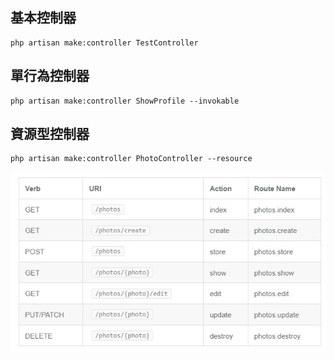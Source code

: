 ## 基本控制器
```
php artisan make:controller TestController
```
## 單行為控制器
```
php artisan make:controller ShowProfile --invokable
```
## 資源型控制器
```
php artisan make:controller PhotoController --resource
```
![alt 属性文本](./Control-V%20(1).png)


